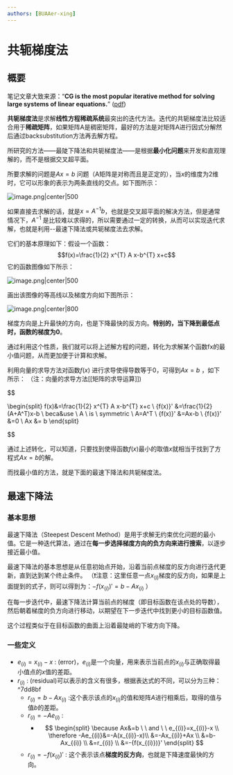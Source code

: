 ```yaml
---
authors: [BUAAer-xing]
---
```


# 共轭梯度法

## 概要


笔记文章大致来源：“**CG is the most popular iterative method for solving large systems of linear equations.**” ([pdf](zotero://open-pdf/library/items/WD6AWYES?page=7&annotation=8B2B54LS))

**共轭梯度法**是求解**线性方程稀疏系统**最突出的迭代方法。迭代的共轭梯度法比较适合用于**稀疏矩阵**，如果矩阵A是稠密矩阵，最好的方法是对矩阵A进行因式分解然后通过backsubstitution方法再去解方程。

所研究的方法——最陡下降法和共轭梯度法——是根据**最小化问题**来开发和直观理解的，而不是根据交叉超平面。

所要求解的问题是$Ax=b$ 问题（A矩阵是对称而且是正定的），当$x$的维度为2维时，它可以形象的表示为两条直线的交点。如下图所示：

![image.png|center|500](https://cdn.jsdelivr.net/gh/NEUQer-xing/Markdown_images@master/images-2/20230913104356.png)

如果直接去求解的话，就是$x=A^{-1}b$，也就是交叉超平面的解决方法，但是通常情况下，$A^{-1}$ 是比较难以求得的，所以需要通过一定的转换，从而可以实现迭代求解，也就是利用--最速下降法或共轭梯度法去求解。

它们的基本原理如下：假设一个函数：$$f(x)=\frac{1}{2} x^{T} A x-b^{T} x+c$$
它的函数图像如下所示：

![image.png|center|500](https://cdn.jsdelivr.net/gh/NEUQer-xing/Markdown_images@master/images-2/20230913104831.png)

画出该图像的等高线以及梯度方向如下图所示：

![image.png|center|800](https://cdn.jsdelivr.net/gh/NEUQer-xing/Markdown_images@master/images-2/20230913105616.png)

梯度方向是上升最快的方向，也是下降最快的反方向。**特别的，当下降到最低点时，函数的梯度为0**。

通过利用这个性质，我们就可以将上述解方程的问题，转化为求解某个函数fx的最小值问题，从而更加便于计算和求解。

利用向量的求导方法对函数$f(x)$ 进行求导使得导数等于0，可得到$Ax=b$ ，如下所示：
（注：向量的求导方法[[矩阵的求导运算]])


$$

\begin{split}
f(x)&=\frac{1}{2} x^{T} A x-b^{T} x+c
\\
{f(x)}' &=\frac{1}{2} (A+A^T)x-b
\\
beca&use \ A \ is \ symmetric \ A=A^T
\\
{f(x)}' &=Ax-b
\\
{f(x)}' &=0
\\
Ax &= b
\end{split}

$$

通过上述转化，可以知道，只要找到使得函数$f(x)$最小的取值$x$就相当于找到了方程式$Ax=b$的解。

而找最小值的方法，就是下面的最速下降法和共轭梯度法。

## 最速下降法

### 基本思想

最速下降法（Steepest Descent Method）是用于求解无约束优化问题的最小值。它是一种迭代算法，通过在**每一步选择梯度方向的负方向来进行搜索**，以逐步接近最小值。

最速下降法的基本思想是从任意初始点开始，沿着当前点梯度的反方向进行迭代更新，直到达到某个终止条件。
（❗️注意：这里任意一点$x_{(i)}$梯度的反方向，如果是上面提到的式子，则可以得到为：$-{f(x_{(i)})}'=b-Ax_{(i)}$ ）

在每一步迭代中，最速下降法计算当前点的梯度（即目标函数在该点处的导数），然后朝着梯度的负方向进行移动，以期望在下一步迭代中找到更小的目标函数值。

这个过程类似于在目标函数的曲面上沿着最陡峭的下坡方向下降。

### 一些定义

- $e_{(i)}=x_{(i)}-x$ : (error)，$e_{(i)}$是一个向量，用来表示当前点的$x_{(i)}$与正确取得最小值点的$x$值的差距。
- $r_{(i)}$ : (residual)可以表示的含义有很多，根据表达式的不同，可以分为三种： ^7dd8bf
	- $r_{(i)}=b-Ax_{(i)}$ :这个表示该点的$x_{(i)}$的值和矩阵$A$进行相乘后，取得的值与值$b$的差距。
	- $r_{(i)}=-Ae_{(i)}$ :
		- $$
			\begin{split}
				\because Ax&=b \ \  and \ \  e_{(i)}=x_{(i)}-x \\
				\therefore -Ae_{(i)}&=-A(x_{(i)}-x)\\
				&=-Ax_{(i)}+Ax \\
				&=b-Ax_{(i)} \\
				&=r_{(i)} \\
				&=-{f(x_{(i)})}'
			\end{split}
		$$
	- $r_{(i)}=-{f(x_{(i)})}'$ : 这个表示该点**梯度的反方向**，也就是下降速度最快的方向。

